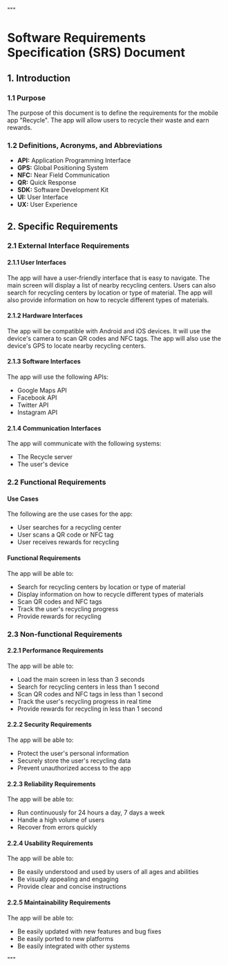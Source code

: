  """
# Software Requirements Specification (SRS) Document

## 1. Introduction

### 1.1 Purpose
The purpose of this document is to define the requirements for the mobile app "Recycle". The app will allow users to recycle their waste and earn rewards.

### 1.2 Definitions, Acronyms, and Abbreviations
* **API:** Application Programming Interface
* **GPS:** Global Positioning System
* **NFC:** Near Field Communication
* **QR:** Quick Response
* **SDK:** Software Development Kit
* **UI:** User Interface
* **UX:** User Experience

## 2. Specific Requirements

### 2.1 External Interface Requirements

#### 2.1.1 User Interfaces
The app will have a user-friendly interface that is easy to navigate. The main screen will display a list of nearby recycling centers. Users can also search for recycling centers by location or type of material. The app will also provide information on how to recycle different types of materials.

#### 2.1.2 Hardware Interfaces
The app will be compatible with Android and iOS devices. It will use the device's camera to scan QR codes and NFC tags. The app will also use the device's GPS to locate nearby recycling centers.

#### 2.1.3 Software Interfaces
The app will use the following APIs:
* Google Maps API
* Facebook API
* Twitter API
* Instagram API

#### 2.1.4 Communication Interfaces
The app will communicate with the following systems:
* The Recycle server
* The user's device

### 2.2 Functional Requirements

#### Use Cases
The following are the use cases for the app:

* User searches for a recycling center
* User scans a QR code or NFC tag
* User receives rewards for recycling

#### Functional Requirements
The app will be able to:
* Search for recycling centers by location or type of material
* Display information on how to recycle different types of materials
* Scan QR codes and NFC tags
* Track the user's recycling progress
* Provide rewards for recycling

### 2.3 Non-functional Requirements

#### 2.2.1 Performance Requirements
The app will be able to:
* Load the main screen in less than 3 seconds
* Search for recycling centers in less than 1 second
* Scan QR codes and NFC tags in less than 1 second
* Track the user's recycling progress in real time
* Provide rewards for recycling in less than 1 second

#### 2.2.2 Security Requirements
The app will be able to:
* Protect the user's personal information
* Securely store the user's recycling data
* Prevent unauthorized access to the app

#### 2.2.3 Reliability Requirements
The app will be able to:
* Run continuously for 24 hours a day, 7 days a week
* Handle a high volume of users
* Recover from errors quickly

#### 2.2.4 Usability Requirements
The app will be able to:
* Be easily understood and used by users of all ages and abilities
* Be visually appealing and engaging
* Provide clear and concise instructions

#### 2.2.5 Maintainability Requirements
The app will be able to:
* Be easily updated with new features and bug fixes
* Be easily ported to new platforms
* Be easily integrated with other systems

"""
